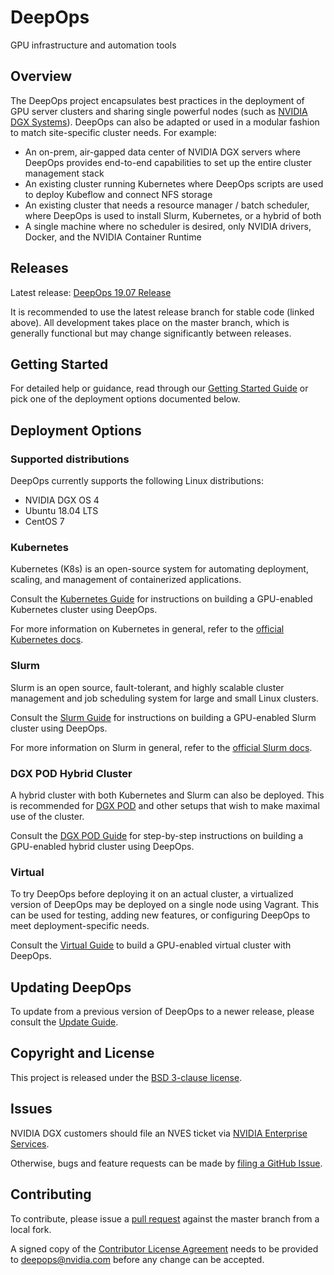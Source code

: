 DeepOps
===

GPU infrastructure and automation tools

## Overview

The DeepOps project encapsulates best practices in the deployment of GPU server clusters and sharing single powerful nodes (such as [NVIDIA DGX Systems](https://www.nvidia.com/en-us/data-center/dgx-systems/)). DeepOps can also be adapted or used in a modular fashion to match site-specific cluster needs. For example:

* An on-prem, air-gapped data center of NVIDIA DGX servers where DeepOps provides end-to-end capabilities to set up the entire cluster management stack
* An existing cluster running Kubernetes where DeepOps scripts are used to deploy Kubeflow and connect NFS storage
* An existing cluster that needs a resource manager / batch scheduler, where DeepOps is used to install Slurm, Kubernetes, or a hybrid of both
* A single machine where no scheduler is desired, only NVIDIA drivers, Docker, and the NVIDIA Container Runtime

## Releases

Latest release: [DeepOps 19.07 Release](https://github.com/NVIDIA/deepops/releases/tag/19.07)

It is recommended to use the latest release branch for stable code (linked above). All development takes place on the master branch, which is generally functional but may change significantly between releases.

## Getting Started

For detailed help or guidance, read through our [Getting Started Guide](docs/getting-started.md) or pick one of the deployment options documented below.

## Deployment Options

### Supported distributions

DeepOps currently supports the following Linux distributions:

* NVIDIA DGX OS 4
* Ubuntu 18.04 LTS
* CentOS 7

### Kubernetes

Kubernetes (K8s) is an open-source system for automating deployment, scaling, and management of containerized applications.

Consult the [Kubernetes Guide](docs/kubernetes-cluster.md) for instructions on building a GPU-enabled Kubernetes cluster using DeepOps.

For more information on Kubernetes in general, refer to the [official Kubernetes docs](https://kubernetes.io/docs/concepts/overview/what-is-kubernetes/).

### Slurm

Slurm is an open source, fault-tolerant, and highly scalable cluster management and job scheduling system for large and small Linux clusters.

Consult the [Slurm Guide](docs/slurm-cluster.md) for instructions on building a GPU-enabled Slurm cluster using DeepOps.

For more information on Slurm in general, refer to the [official Slurm docs](https://slurm.schedmd.com/overview.html).

### DGX POD Hybrid Cluster

A hybrid cluster with both Kubernetes and Slurm can also be deployed. This is recommended for [DGX POD](https://nvidia-gpugenius.highspot.com/viewer/5b33fecf1279587c07d8ac86) and other setups that wish to make maximal use of the cluster.

Consult the [DGX POD Guide](docs/dgx-pod.md) for step-by-step instructions on building a GPU-enabled hybrid cluster using DeepOps.

### Virtual

To try DeepOps before deploying it on an actual cluster, a virtualized version of DeepOps may be deployed on a single node using Vagrant. This can be used for testing, adding new features, or configuring DeepOps to meet deployment-specific needs.

Consult the [Virtual Guide](virtual/README.md) to build a GPU-enabled virtual cluster with DeepOps.

## Updating DeepOps

To update from a previous version of DeepOps to a newer release, please consult the [Update Guide](docs/update-deepops.md).

## Copyright and License

This project is released under the [BSD 3-clause license](https://github.com/NVIDIA/deepops/blob/master/LICENSE).

## Issues

NVIDIA DGX customers should file an NVES ticket via [NVIDIA Enterprise Services](https://nvid.nvidia.com/enterpriselogin/).

Otherwise, bugs and feature requests can be made by [filing a GitHub Issue](issues/new).

## Contributing

To contribute, please issue a [pull request](https://help.github.com/articles/using-pull-requests/) against the master branch from a local fork.

A signed copy of the [Contributor License Agreement](https://raw.githubusercontent.com/NVIDIA/deepops/master/CLA) needs to be provided to <a href="mailto:deepops@nvidia.com">deepops@nvidia.com</a> before any change can be accepted.
